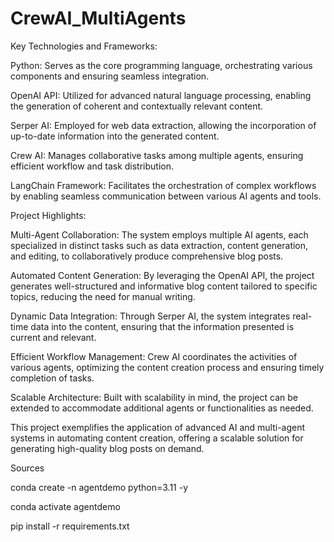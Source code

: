 # CrewAI_MultiAgents
Key Technologies and Frameworks:

Python: Serves as the core programming language, orchestrating various components and ensuring seamless integration.

OpenAI API: Utilized for advanced natural language processing, enabling the generation of coherent and contextually relevant content.

Serper AI: Employed for web data extraction, allowing the incorporation of up-to-date information into the generated content.

Crew AI: Manages collaborative tasks among multiple agents, ensuring efficient workflow and task distribution.

LangChain Framework: Facilitates the orchestration of complex workflows by enabling seamless communication between various AI agents and tools.

Project Highlights:

Multi-Agent Collaboration: The system employs multiple AI agents, each specialized in distinct tasks such as data extraction, content generation, and editing, to collaboratively produce comprehensive blog posts.

Automated Content Generation: By leveraging the OpenAI API, the project generates well-structured and informative blog content tailored to specific topics, reducing the need for manual writing.

Dynamic Data Integration: Through Serper AI, the system integrates real-time data into the content, ensuring that the information presented is current and relevant.

Efficient Workflow Management: Crew AI coordinates the activities of various agents, optimizing the content creation process and ensuring timely completion of tasks.

Scalable Architecture: Built with scalability in mind, the project can be extended to accommodate additional agents or functionalities as needed.

This project exemplifies the application of advanced AI and multi-agent systems in automating content creation, offering a scalable solution for generating high-quality blog posts on demand.


Sources

conda create -n agentdemo python=3.11 -y

conda activate agentdemo

pip install -r requirements.txt